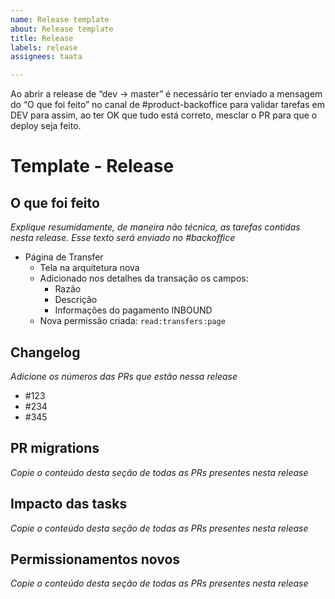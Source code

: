 ```yaml
---
name: Release template
about: Release template
title: Release
labels: release
assignees: taata

---
```


Ao abrir a release de “dev -> master” é necessário ter enviado a mensagem do “O que foi feito” no canal de #product-backoffice para validar tarefas em DEV para assim, ao ter OK que tudo está correto, mesclar o PR para que o deploy seja feito.

# Template - Release

## O que foi feito

_Explique resumidamente, de maneira não técnica, as tarefas contidas nesta release. Esse texto será enviado no #backoffice_

- Página de Transfer
  - Tela na arquitetura nova
  - Adicionado nos detalhes da transação os campos:
    - Razão
    - Descrição
    - Informações do pagamento INBOUND
  - Nova permissão criada: `read:transfers:page`

## Changelog

_Adicione os números das PRs que estão nessa release_

- #123
- #234
- #345

## PR migrations

_Copie o conteúdo desta seção de todas as PRs presentes nesta release_

## Impacto das tasks

_Copie o conteúdo desta seção de todas as PRs presentes nesta release_

## Permissionamentos novos

_Copie o conteúdo desta seção de todas as PRs presentes nesta release_
